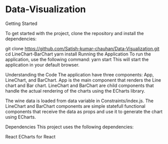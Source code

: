 # Data-Visualization

Getting Started

To get started with the project, clone the repository and install the dependencies:

git clone https://github.com/Satish-kumar-chauhan/Data-Visualization.git cd LineChart-BarChart yarn install Running the Application To run the application, use the following command: yarn start This will start the application in your default browser.

Understanding the Code The application have three components: App, LineChart, and BarChart. App is the main component that renders the Line chart and Bar chart. LineChart and BarChart are child components that handle the actual rendering of the charts using the ECharts library.

The wine data is loaded from data variable in Constraints/index.js.
The LineChart and BarChart components are simple statefull functional components that receive the data as props and use it to generate the chart using ECharts.

Dependencies This project uses the following dependencies:

React
ECharts for React
